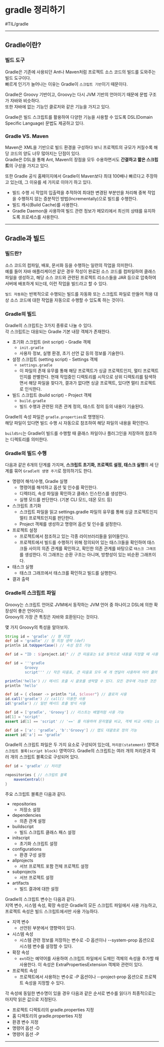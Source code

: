 # gradle 정리하기
#TIL/gradle

---

## Gradle이란?

### 빌드 도구

Gradle은 기존에 사용되던 Ant나 Maven처럼 프로젝트 소스 코드의 빌드를 도와주는 빌드 도구이다.  
빠르게 인기가 늘어나는 이유는 Gradle이 `스크립트 기반`이기 때문이다.  

Gradle은 Groovy 기반이고, Groovy는 다시 JVM 기반의 언어이기 때문에 문법 구조가 자바와 비슷하다.  
또한 자바에 없는 기능인 클로저와 같은 기능을 가지고 있다.  

Gradle은 빌드 스크립트를 활용하여 다양한 기능을 사용할 수 있도록 DSL(Domain Specific Language) 문법도 제공하고 있다.  


### Gradle VS. Maven

Maven은 XML을 기반으로 빌드 환경을 구성하다 보니 프로젝트의 규모가 커질수록 해당 코드의 양도 너무 많아지는 단점이 있다.  
Gradle은 DSL을 통해 Ant, Maven의 장점을 모두 수용하면서도 **간결하고 짧은 스크립트**의 구성을 가지고 있다.  

또한 Gradle 공식 홈페이지에서 Gradle이 Maven보다 최대 100배나 빠르다고 주장하고 있는데, 그 이유를 세 가지로 이야기 하고 있다.  

- 빌드 수행 시 작업의 입출력을 추적하여 최대한 변경된 부분만을 처리해 중복 작업을 수행하지 않는 증분적인 방법(Incrementally)으로 빌드를 수행한다.
- 빌드 캐시(Build Cache)를 사용한다.
- Gradle Daemon을 사용하여 빌드 관련 정보가 메모리에서 최신의 상태를 유지하도록 프로세스를 사용한다.

---

## Gradle과 빌드

### 빌드란?

소스 코드의 컴파일, 배포, 문서화 등을 수행하는 일련의 작업을 의미한다.  
예를 들어 자바 애플리케이션 같은 경우 작성이 완료된 소스 코드를 컴파일하여 클래스 파일을 생성하고, 해당 소스 코드와 관련된 프로젝트 리소스들을 JAR 등으로 압축하여 서버에 배포하게 되는데, 이런 작업을 빌드라고 할 수 있다.  

`빌드 자동화`는 반복적으로 수행되는 빌드를 자동화 또는 스크립트 파일로 만들어 적용 대상 소스 코드에 대한 작업을 자동으로 수행할 수 있도록 하는 것이다.  


### Gradle의 빌드

Gradle의 스크립트는 3가지 종류로 나눌 수 있다.  
각 스크립트는 대응되는 Gradle 기본 내장 객체가 존재한다.  

- 초기화 스크립트 (init script) - Gradle 객체
	- `init.gradle`
	- 사용자 정보, 실행 환경, 초기 선언 값 등의 정보를 기술한다.
- 설정 스크립트 (setting script) - Settings 객체
	- `settings.gradle`
	- 이 파일의 존재 유무를 통해 해당 프로젝트가 싱글 프로젝트인지, 멀티 프로젝트인지를 판별한다. 현재 작업중인 디렉토리를 시작으로 상위 디렉토리를 탐색하면서 해당 파일을 찾다가, 결과가 없다면 싱글 프로젝트, 있다면 멀티 프로젝트로 인식한다.
- 빌드 스크립트 (build script) - Project 객체
	- `build.gradle`
	- 빌드 수행과 관련된 의존 관계 정의, 태스트 정의 등의 내용이 기술된다.

Gradle의 속성 파일은 `gradle.properties`로 명명된다.  
해당 파일이 있다면 빌드 수행 시 자동으로 참조하여 해당 파일의 내용을 확인한다.  

`buildSrc`는 Gradle이 빌드를 수행할 때 클래스 파일이나 플러그인을 저장하여 참조하는 디렉토리를 의미한다.  


### Gradle의 빌드 수행

다음과 같은 6개의 단계를 가지며, **스크립트 초기화, 프로젝트 설정, 태스크 실행**의 세 단계를 묶어 `Gradle의 생명 주기`로 정의하기도 한다.  

- 명령어 해석/수행, Gradle 실행
	- 명령어를 해석하고 옵션 및 인수를 확인한다.
	- 디렉터리, 속성 파일을 확인하고 클래스 인스턴스를 생성한다.
	- 실행 모드를 판단한다. (기본 CLI 모드, 데몬 모드 등)
- 스크립트 초기화
	- 스크립트 파일을 읽고 settings.gradle 파일의 유무를 통해 싱글 프로젝트인지 멀티 프로젝트인지를 판단한다.
	- Project 객체를 생성하고 명령어 옵션 및 인수를 설정한다.
- 프로젝트 설정
	- 프로젝트에서 참조하고 있는 각종 라이브러리들을 읽어들인다.
	- 프로젝트에서 빌드를 수행하기 위해 정의되어 있는 태스크들을 확인하여 태스크들 사이의 의존 관계를 확인하고, 확인한 의존 관계를 바탕으로 `태스크 그래프`를 생성한다. 이 그래프는 순환 구조는 아니며, 방향성이 있는 비순환 그래프이다.
- 태스크 실행
	- 태스크 그래프에서 태스크를 확인하고 빌드를 실행한다.
- 결과 출력


### Gradle의 스크립트 파일

Groovy는 스크립트 언어로 JVM에서 동작하는 JVM 언어 중 하나이고 DSL에 의한 확장성이 좋은 언어이다.  
Groovy의 가장 큰 특징은 자바와 호환된다는 것이다.  

몇 가지 Groovy의 특성을 알아보자.  

```groovy
String id = 'gradle' // 형 지정
def id = 'gradle' // 형 지정 생략 (def)
println id.toUpperCase() // 속성 참조 가능

def id = "ID : ${project.id}" // 큰 따옴표는 $로 동적으로 내용을 지정할 때 사용 ({}는 생략 가능)

def id = '''gradle
         Groovy
         script''' // 작은 따옴표, 큰 따옴표 모두 세 개 연달아 사용하여 여러 줄의 문자열 지정 가능

println('hello') // 메서드 호출 시 괄호를 생략할 수 있다. 모든 경우에 가능한 것은 아니다.
println 'hello'

def id = { closer -> println "id, $closer"} // 클로저 사용
id.call('gradle') // call() 이용한 사용
id('gradle') // 일반 메서드 호출 방식 사용

def id = ['gradle', 'Groovy'] // 리스트는 배열처럼 사용 가능
id[1] = 'script'
assert id[1] == 'script' // '==' 를 이용하여 문자열을 비교, 객체 비교 시에는 is()를 사용해야 한다.

def id = ['a': 'gradle', 'b':'Groovy'] // 맵도 대괄호로 정의 가능
assert id['a'] == 'gradle'
```


Gradle의 스크립트 파일은 두 가지 요소로 구성되어 있는데, `처리문(statement)` 영역과 `스크립트 블록(script block)` 영역이다.
Gradle의 스크립트는 여러 개의 처리문과 여러 개의 스크립트 블록으로 구성되어 있다.  

```groovy
def id = 'gradle' // 처리문

repositories { // 스크립트 블록
    mavenCentral()
}
```

주요 스크립트 블록은 다음과 같다.  

- repositories
	- 저장소 설정
- dependencies
	- 의존 관계 설정
- buildscript
	- 빌드 스크립트 클래스 패스 설정
- initscript
	- 초기화 스크립트 설정
- configurations
	- 환경 구성 설정
- allprojects
	- 서브 프로젝트 포함 전체 프로젝트 설정
- subprojects
	- 서브 프로젝트 설정
- artifacts
	- 빌드 결과에 대한 설정

Gradle의 스크립트 변수는 다음과 같다.  
지역 변수, 시스템 속성, 확장 속성은 Gradle의 모든 스크립트 파일에서 사용 가능하고, 프로젝트 속성은 빌드 스크립트에서만 사용 가능하다.  

- 지역 변수
	- 선언된 부분에서 영향력이 있다.
- 시스템 속성
	- 시스템 관련 정보를 저장하는 변수로 -D 옵션이나 --system-prop 옵션으로 시스템 변수를 설정할 수 있다.
- 확장 속성
	- `ext`라는 예약어를 사용하여 스크립트 파일에서 도메인 객체의 속성을 추가할 때 사용한다. 이 속성은 ExtraPropertiesExtension 객체와 관련이 있다.
- 프로젝트 속성
	- 프로젝트에서 사용하는 변수로 -P 옵션이나 --project-prop 옵션으로 프로젝트 속성을 지정할 수 있다.

각 속성에 동일한 변수명이 있을 경우 다음과 같은 순서로 변수를 읽다가 최종적으로는 마지막 읽은 값으로 지정된다.  

- 프로젝트 디렉토리의 gradle.properties 지정
- 홈 디렉토리의 gradle.properties 지정
- 환경 변수 지정
- 명령어 옵션 -D
- 명령어 옵션 -P

---





























